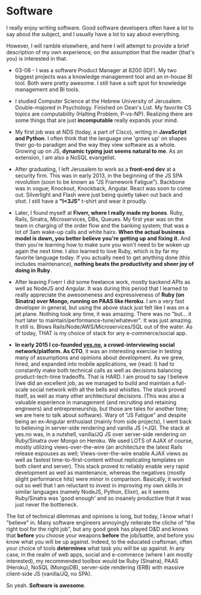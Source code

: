 # Software

I really enjoy writing software. Good software developers often have a lot to say about the subject, and I usually have a lot to say about everything. 

However, I will ramble elsewhere, and here I will attempt to provide a brief description of my own experience, on the assumption that the reader (that's you) is interested in that.

* 03-08 - I was a software Product Manager at 8200 (IDF). My two biggest projects was a knowledge management tool and an in-house BI tool. Both were pretty awesome. I still have a soft spot for knowledge management and BI tools. 

* I studied Computer Science at the Hebrew University of Jerusalem. Double-majored in Psychology. Finished on Dean's List. My favorite CS topics are computability (Halting Problem, P-vs-NP). Realizing there are some things that are just **incomputable** really expands your mind. 

* My first job was at NDS (today, a part of Cisco), writing in **JavaScript and Python**. I often think that the language one 'grows up' on shapes their go-to paradigm and the way they view software as a whole. Growing up on JS, **dynamic typing just seems natural to me**. As an extension, I am also a NoSQL evangelist. 

* After graduating, I left Jerusalem to work as a **front-end dev** at a security firm. This was in early 2013, in the beginning of the JS SPA revolution (soon to be known as "JS Framework Fatigue"). Backbone was in vogue; Knockout, Knockback, Angular. React was soon to come out. Silverlight and Flash were just being quietly taken out back and shot. I still have a **"I<3JS"** t-shirt and wear it proudly. 

* Later, I found myself at **Fiverr, where I really made my bones**. Ruby, Rails, Sinatra, Microservices, DBs, Queues. My first year was on the team in charging of the order flow and the banking system; that was a lot of 3am wake-up calls and white hairs. **When the actual business model is down, you better believe you're getting up and fixing it.** And then you're learning how to make sure you won't need to be woken up again the next time. I also learned to love Ruby, which is by far my favorite language today. If you actually need to get anything done (this includes maintenance), **nothing beats the productivity and sheer joy of doing in Ruby**. 

* After leaving Fiverr I did some freelance work, mostly backend APIs as well as NodeJS and Angular. It was during this period that I learned to really appreciate the awesomeness and expressiveness of **Ruby (on Sinatra) over Mongo, running on PAAS like Heroku**. I am a very fast developer in general, but using the above stack just felt like I was on a jet plane. Nothing took any time, it was amazing. There was no "but... it hurt later to maintain/performance-tune/whatever". It was just amazing. It still is. Blows Rails/Node/AWS/Microservices/SQL out of the water. As of today, THAT is my choice of stack for any e-commerce/social app. 

* **In early 2015 I co-founded [yes.no](https://yes.no), a crowd-interviewing social network/platform. As CTO**, it was an interesting exercise in testing many of assumptions and opinions about development. As we grew, hired, and expanded into mobile applications, we (read: I) had to constantly make both technical calls as well as decisions balancing product-tech-time tradeoffs. That is HARD. I am proud to say I believe I/we did an excellent job, as we managed to build and maintain a full-scale social network with all the bells and whistles. The stack proved itself, as well as many other architectural decisions. (This was also a valuable experience in management (and recruiting and retaining engineers) and entrepreneurship, but those are tales for another time; we are here to talk about software). Wary of "JS Fatigue" and despite being an ex-Angular enthusiast (mainly from side projects), I went back to believing in server-side rendering and vanilla JS (+JQ). The stack at yes.no was, in a nutshell, vanilla/JQ JS over server-side rendering on Ruby/Sinatra over Mongo on Heroku. We used LOTS of AJAX of course, mostly utilizing views-over-the-wire (an architecture the latest Rails release espouses as well; Views-over-the-wire enable AJAX views as well as fastest time-to-first-content without replicating templates on both client and server). This stack proved to reliably enable very rapid development as well as maintenance, whereas the negatives (mostly slight performance hits) were minor in comparison. Basically, it worked out so well that I am reluctant to invest in improving my own skills in similar languages (namely NodeJS, Python, Elixir), as it seems Ruby/Sinatra was 'good enough' and so insanely productive that it was just never the bottleneck.

The list of technical dilemmas and opinions is long, but today, I know what I "believe" in. Many software engineers annoyingly reiterate the cliche of "the right tool for the right job", but any good geek has played D&D and knows that **before** you choose your weapons **before** the job/battle, and before you know what you will be up against. Indeed, to the educated craftsman, often your choice of tools **determines** what task you will be up against. In any case, in the realm of web apps, social and e-commerce (where I am mostly interested), my recommended toolbox would be Ruby (Sinatra), PAAS (Heroku), NoSQL (MongoDB), server-side rendering (ERB) with massive client-side JS (vanilla/JQ, no SPA).

So yeah. **Software is awesome**. 
